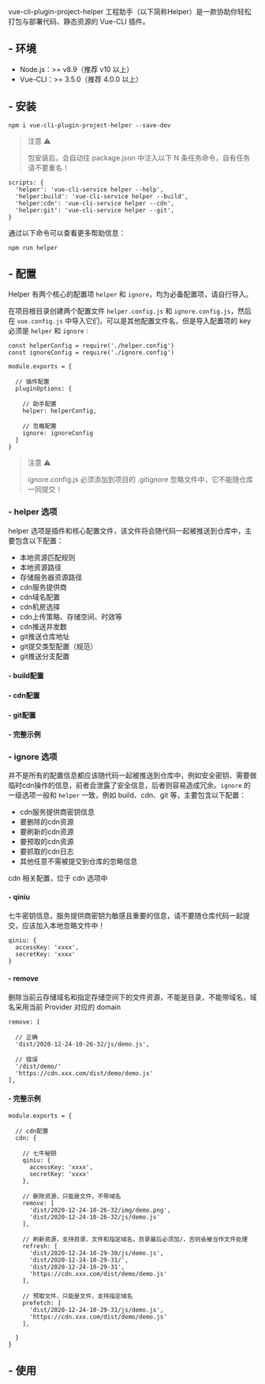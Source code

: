 vue-cli-plugin-project-helper 工程助手（以下简称Helper）是一款协助你轻松打包与部署代码、静态资源的 Vue-CLI 插件。

## - 环境

- Node.js：>= v8.9（推荐 v10 以上）
- Vue-CLI：>= 3.5.0（推荐 4.0.0 以上）

## - 安装

```
npm i vue-cli-plugin-project-helper --save-dev
```

> 注意 ⚠️ 
> 
> 包安装后，会自动往 package.json 中注入以下 N 条任务命令，自有任务请不要重名！

```
scripts: {
  'helper': 'vue-cli-service helper --help',
  'helper:build': 'vue-cli-service helper --build',
  'helper:cdn': 'vue-cli-service helper --cdn',
  'helper:git': 'vue-cli-service helper --git',
}
```

通过以下命令可以查看更多帮助信息：

```
npm run helper
```

## - 配置

Helper 有两个核心的配置项 `helper` 和 `ignore`，均为必备配置项，请自行导入。

在项目根目录创建两个配置文件 `helper.config.js` 和 `ignore.config.js`，然后在 `vue.config.js` 中导入它们，可以是其他配置文件名，但是导入配置项的 key 必须是  `helper` 和 `ignore` :

```
const helperConfig = require('./helper.config')
const ignoreConfig = require('./ignore.config')

module.exports = {

  // 插件配置
  pluginOptions: {

    // 助手配置
    helper: helperConfig,

    // 忽略配置
    ignore: ignoreConfig
  }
}
```

> 注意 ⚠️
>
> ignore.config.js 必须添加到项目的 .gitignore 忽略文件中，它不能随仓库一同提交！

### - helper 选项

helper 选项是插件和核心配置文件，该文件将会随代码一起被推送到仓库中，主要包含以下配置：

- 本地资源匹配规则
- 本地资源路径
- 存储服务器资源路径
- cdn服务提供商
- cdn域名配置
- cdn机房选择
- cdn上传策略、存储空间、时效等
- cdn推送并发数
- git推送仓库地址
- git提交类型配置（规范）
- git推送分支配置

#### - build配置

#### - cdn配置
#### - git配置

#### - 完整示例
### - ignore 选项

并不是所有的配置信息都应该随代码一起被推送到仓库中，例如安全密钥、需要做临时cdn操作的信息，前者会泄露了安全信息，后者则容易造成冗余。`ignore` 的一级选项一般和 `helper` 一致，例如 build、cdn、git 等，主要包含以下配置：

- cdn服务提供商密钥信息
- 要删除的cdn资源
- 要刷新的cdn资源
- 要预取的cdn资源
- 要抓取的cdn日志
- 其他任意不需被提交到仓库的忽略信息

cdn 相关配置，位于 cdn 选项中

#### - qiniu

七牛密钥信息，服务提供商密钥为敏感且重要的信息，请不要随仓库代码一起提交，应该加入本地忽略文件中！

```
qiniu: {
  accessKey: 'xxxx',
  secretKey: 'xxxx'
}
```
#### - remove

删除当前云存储域名和指定存储空间下的文件资源，不能是目录，不能带域名，域名采用当前 Provider 对应的 domain

```
remove: [

  // 正确
  'dist/2020-12-24-10-26-32/js/demo.js',

  // 错误
  '/dist/demo/'
  'https://cdn.xxx.com/dist/demo/demo.js'
],
```

#### - 完整示例

```
module.exports = {

  // cdn配置
  cdn: {

    // 七牛秘钥
    qiniu: {
      accessKey: 'xxxx',
      secretKey: 'xxxx'
    },

    // 删除资源，只能是文件，不带域名
    remove: [
      'dist/2020-12-24-10-26-32/img/demo.png',
      'dist/2020-12-24-10-26-32/js/demo.js'
    ],

    // 刷新资源，支持目录、文件和指定域名，目录最后必须加/，否则会被当作文件处理
    refresh: [
      'dist/2020-12-24-10-29-30/js/demo.js',
      'dist/2020-12-24-10-29-31/',
      'dist/2020-12-24-10-29-31',
      'https://cdn.xxx.com/dist/demo/demo.js'
    ],

    // 预取文件，只能是文件，支持指定域名
    prefetch: [
      'dist/2020-12-24-10-29-31/js/demo.js',
      'https://cdn.xxx.com/dist/demo/demo.js'
    ],

  }
}
```

## - 使用



